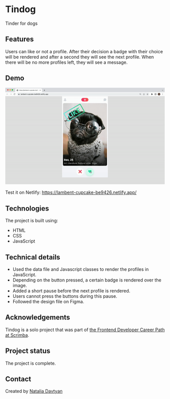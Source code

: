 # Tindog

Tinder for dogs

## Features
Users can like or not a profile. After their decision a badge with their choice will be rendered and after a second they will see the next profile. When there will be no more profiles left, they will see a message.

## Demo
![The demonstration](images/tindog.gif)

Test it on Netlify: https://lambent-cupcake-be9426.netlify.app/

## Technologies
The project is built using:
* HTML
* CSS
* JavaScript

## Technical details
* Used the data file and Javascript classes to render the profiles in JavaScript.
* Depending on the button pressed, a certain badge is rendered over the image.
* Added a short pause before the next profile is rendered.
* Users cannot press the buttons during this pause.
* Followed the design file on Figma.

## Acknowledgements
Tindog is a solo project that was part of [the Frontend Developer Career Path at Scrimba](https://scrimba.com/learn/frontend).

## Project status
The project is complete.

## Contact
Created by [Natalia Davtyan](https://github.com/nataliadavtyan)
